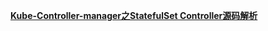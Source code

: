 

**[Kube-Controller-manager之StatefulSet Controller源码解析](https://xigang.github.io/2019/12/27/statefulset-controller/)**


